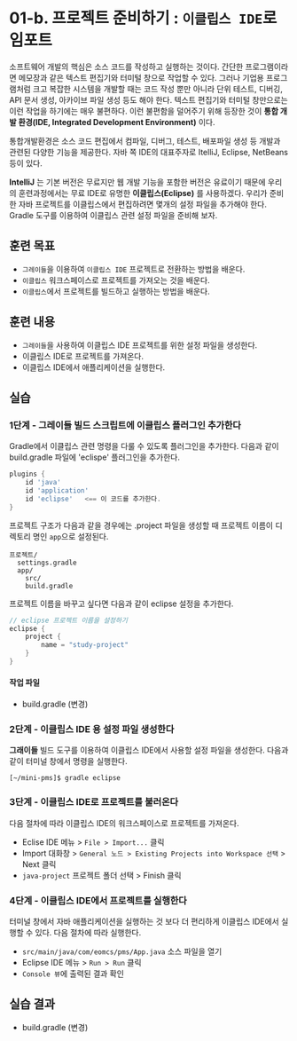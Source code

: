 # 01-b. 프로젝트 준비하기 : `이클립스 IDE`로 임포트

소프트웨어 개발의 핵심은 소스 코드를 작성하고 실행하는 것이다.
간단한 프로그램이라면 메모장과 같은 텍스트 편집기와 터미털 창으로 작업할 수 있다.
그러나 기업용 프로그램처럼 크고 복잡한 시스템을 개발할 때는
코드 작성 뿐만 아니라 단위 테스트, 디버깅, API 문서 생성, 아카이브 파일 생성 등도 해야 한다.
텍스트 편집기와 터미털 창만으로는 이런 작업을 하기에는 매우 불편하다.
이런 불편함을 덜어주기 위해 등장한 것이 **통합 개발 환경(IDE, Integrated Development Environment)** 이다.

통합개발환경은 소스 코드 편집에서 컴파일, 디버그, 테스트, 배포파일 생성 등 개발과 관련된 다양한 기능을 제공한다.
자바 쪽 IDE의 대표주자로 ItelliJ, Eclipse, NetBeans 등이 있다.

**IntelliJ** 는 기본 버전은 무료지만 웹 개발 기능을 포함한 버전은 유료이기 때문에
우리의 훈련과정에서는 무료 IDE로 유명한 **이클립스(Eclipse)** 를 사용하겠다.
우리가 준비한 자바 프로젝트를 이클립스에서 편집하려면 몇개의 설정 파일을 추가해야 한다.
Gradle 도구를 이용하여 이클립스 관련 설정 파일을 준비해 보자.

## 훈련 목표

- `그레이들`을 이용하여 `이클립스 IDE` 프로젝트로 전환하는 방법을 배운다.
- `이클립스` 워크스페이스로 프로젝트를 가져오는 것을 배운다.
- `이클립스`에서 프로젝트를 빌드하고 실행하는 방법을 배운다.

## 훈련 내용

- `그레이들`을 사용하여 이클립스 IDE 프로젝트를 위한 설정 파일을 생성한다.
- 이클립스 IDE로 프로젝트를 가져온다.
- 이클립스 IDE에서 애플리케이션을 실행한다.

## 실습

### 1단계 - 그레이들 빌드 스크립트에 이클립스 플러그인 추가한다
 
Gradle에서 이클립스 관련 명령을 다룰 수 있도록 플러그인을 추가한다.
다음과 같이 build.gradle 파일에 'eclispe' 플러그인을 추가한다.

```groovy
plugins {
    id 'java'
    id 'application'
    id 'eclipse'   <== 이 코드를 추가한다.
}
```

프로젝트 구조가 다음과 같을 경우에는 .project 파일을 생성할 때 프로젝트 이름이 디렉토리 명인 `app`으로 설정된다.
```
프로젝트/
  settings.gradle
  app/
    src/
    build.gradle
```

프로젝트 이름을 바꾸고 싶다면 다음과 같이 eclipse 설정을 추가한다.
```groovy
// eclipse 프로젝트 이름을 설정하기
eclipse {
    project {
        name = "study-project"
    }
}
```

#### 작업 파일

- build.gradle (변경)

### 2단계 - 이클립스 IDE 용 설정 파일 생성한다

**그래이들** 빌드 도구를 이용하여 이클립스 IDE에서 사용할 설정 파일을 생성한다.
다음과 같이 터미널 창에서 명령을 실행한다.

```console
[~/mini-pms]$ gradle eclipse
```

### 3단계 - 이클립스 IDE로 프로젝트를 불러온다

다음 절차에 따라 이클립스 IDE의 워크스페이스로 프로젝트를 가져온다.

- Eclise IDE 메뉴 > `File > Import...` 클릭
- Import 대화창 > `General 노드 > Existing Projects into Workspace 선택` > Next 클릭
- `java-project` 프로젝트 폴더 선택 > Finish 클릭

### 4단계 - 이클립스 IDE에서 프로젝트를 실행한다

터미널 창에서 자바 애플리케이션을 실행하는 것 보다 더 편리하게 이클립스 IDE에서 실행할 수 있다. 다음 절차에 따라 실행한다.

- `src/main/java/com/eomcs/pms/App.java` 소스 파일을 열기
- Eclipse IDE 메뉴 > `Run > Run` 클릭
- `Console 뷰`에 출력된 결과 확인

## 실습 결과

- build.gradle (변경)
